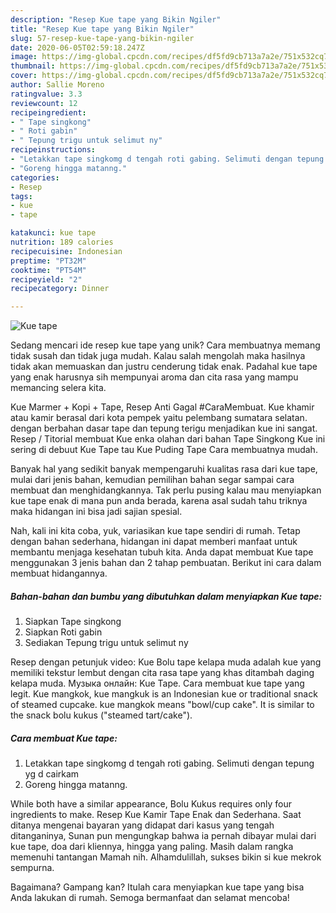```yaml
---
description: "Resep Kue tape yang Bikin Ngiler"
title: "Resep Kue tape yang Bikin Ngiler"
slug: 57-resep-kue-tape-yang-bikin-ngiler
date: 2020-06-05T02:59:18.247Z
image: https://img-global.cpcdn.com/recipes/df5fd9cb713a7a2e/751x532cq70/kue-tape-foto-resep-utama.jpg
thumbnail: https://img-global.cpcdn.com/recipes/df5fd9cb713a7a2e/751x532cq70/kue-tape-foto-resep-utama.jpg
cover: https://img-global.cpcdn.com/recipes/df5fd9cb713a7a2e/751x532cq70/kue-tape-foto-resep-utama.jpg
author: Sallie Moreno
ratingvalue: 3.3
reviewcount: 12
recipeingredient:
- " Tape singkong"
- " Roti gabin"
- " Tepung trigu untuk selimut ny"
recipeinstructions:
- "Letakkan tape singkomg d tengah roti gabing. Selimuti dengan tepung yg d cairkam"
- "Goreng hingga matanng."
categories:
- Resep
tags:
- kue
- tape

katakunci: kue tape 
nutrition: 189 calories
recipecuisine: Indonesian
preptime: "PT32M"
cooktime: "PT54M"
recipeyield: "2"
recipecategory: Dinner

---
```



![Kue tape](https://img-global.cpcdn.com/recipes/df5fd9cb713a7a2e/751x532cq70/kue-tape-foto-resep-utama.jpg)

Sedang mencari ide resep kue tape yang unik? Cara membuatnya memang tidak susah dan tidak juga mudah. Kalau salah mengolah maka hasilnya tidak akan memuaskan dan justru cenderung tidak enak. Padahal kue tape yang enak harusnya sih mempunyai aroma dan cita rasa yang mampu memancing selera kita.

Kue Marmer + Kopi + Tape, Resep Anti Gagal #CaraMembuat. Kue khamir atau kamir berasal dari kota pempek yaitu pelembang sumatara selatan. dengan berbahan dasar tape dan tepung terigu menjadikan kue ini sangat. Resep / Titorial membuat Kue enka olahan dari bahan Tape Singkong Kue ini sering di debuut Kue Tape tau Kue Puding Tape Cara membuatnya mudah.

Banyak hal yang sedikit banyak mempengaruhi kualitas rasa dari kue tape, mulai dari jenis bahan, kemudian pemilihan bahan segar sampai cara membuat dan menghidangkannya. Tak perlu pusing kalau mau menyiapkan kue tape enak di mana pun anda berada, karena asal sudah tahu triknya maka hidangan ini bisa jadi sajian spesial.


Nah, kali ini kita coba, yuk, variasikan kue tape sendiri di rumah. Tetap dengan bahan sederhana, hidangan ini dapat memberi manfaat untuk membantu menjaga kesehatan tubuh kita. Anda dapat membuat Kue tape menggunakan 3 jenis bahan dan 2 tahap pembuatan. Berikut ini cara dalam membuat hidangannya.

<!--inarticleads1-->

##### Bahan-bahan dan bumbu yang dibutuhkan dalam menyiapkan Kue tape:

1. Siapkan  Tape singkong
1. Siapkan  Roti gabin
1. Sediakan  Tepung trigu untuk selimut ny


Resep dengan petunjuk video: Kue Bolu tape kelapa muda adalah kue yang memiliki tekstur lembut dengan cita rasa tape yang khas ditambah daging kelapa muda. Музыка онлайн: Kue Tape. Cara membuat kue tape yang legit. Kue mangkok, kue mangkuk is an Indonesian kue or traditional snack of steamed cupcake. kue mangkok means &#34;bowl/cup cake&#34;. It is similar to the snack bolu kukus (&#34;steamed tart/cake&#34;). 

<!--inarticleads2-->

##### Cara membuat Kue tape:

1. Letakkan tape singkomg d tengah roti gabing. Selimuti dengan tepung yg d cairkam
1. Goreng hingga matanng.


While both have a similar appearance, Bolu Kukus requires only four ingredients to make. Resep Kue Kamir Tape Enak dan Sederhana. Saat ditanya mengenai bayaran yang didapat dari kasus yang tengah ditanganinya, Sunan pun mengungkap bahwa ia pernah dibayar mulai dari kue tape, doa dari kliennya, hingga yang paling. Masih dalam rangka memenuhi tantangan Mamah nih. Alhamdulillah, sukses bikin si kue mekrok sempurna. 

Bagaimana? Gampang kan? Itulah cara menyiapkan kue tape yang bisa Anda lakukan di rumah. Semoga bermanfaat dan selamat mencoba!
